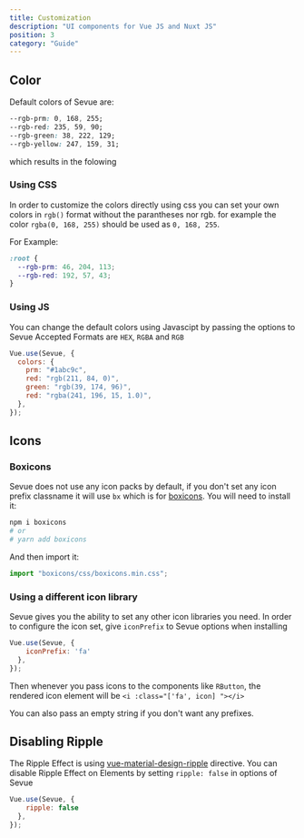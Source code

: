```yaml
---
title: Customization
description: "UI components for Vue JS and Nuxt JS"
position: 3
category: "Guide"
---
```


## Color

Default colors of Sevue are:

```css
--rgb-prm: 0, 168, 255;
--rgb-red: 235, 59, 90;
--rgb-green: 38, 222, 129;
--rgb-yellow: 247, 159, 31;
```

which results in the folowing

<colors></colors>

### Using CSS

In order to customize the colors directly using css you can set your own colors in `rgb()` format without the parantheses nor rgb. for example the color `rgba(0, 168, 255)` should be used as `0, 168, 255`.

For Example:

```css
:root {
  --rgb-prm: 46, 204, 113;
  --rgb-red: 192, 57, 43;
}
```

### Using JS

You can change the default colors using Javascipt by passing the options to Sevue
Accepted Formats are `HEX`, `RGBA` and `RGB`

```javascript
Vue.use(Sevue, {
  colors: {
    prm: "#1abc9c",
    red: "rgb(211, 84, 0)",
    green: "rgb(39, 174, 96)",
    red: "rgba(241, 196, 15, 1.0)",
  },
});
```

## Icons

### Boxicons

Sevue does not use any icon packs by default, if you don't set any icon prefix classname it will use `bx` which is for [boxicons](https://boxicons.com/). You will need to install it:

```bash
npm i boxicons
# or
# yarn add boxicons
```

And then import it:

```javascript
import "boxicons/css/boxicons.min.css";
```

### Using a different icon library

Sevue gives you the ability to set any other icon libraries you need. In order to configure the icon set, give `iconPrefix` to Sevue options when installing

```javascript
Vue.use(Sevue, {
    iconPrefix: 'fa'
  },
});
```

Then whenever you pass icons to the components like `RButton`, the rendered icon element will be `<i :class="['fa', icon] "></i>`

You can also pass an empty string if you don't want any prefixes.

## Disabling Ripple

The Ripple Effect is using [vue-material-design-ripple](https://github.com/partyka1/vue-material-design-ripple) directive.
You can disable Ripple Effect on Elements by setting `ripple: false` in options of Sevue

```javascript
Vue.use(Sevue, {
    ripple: false
  },
});
```
